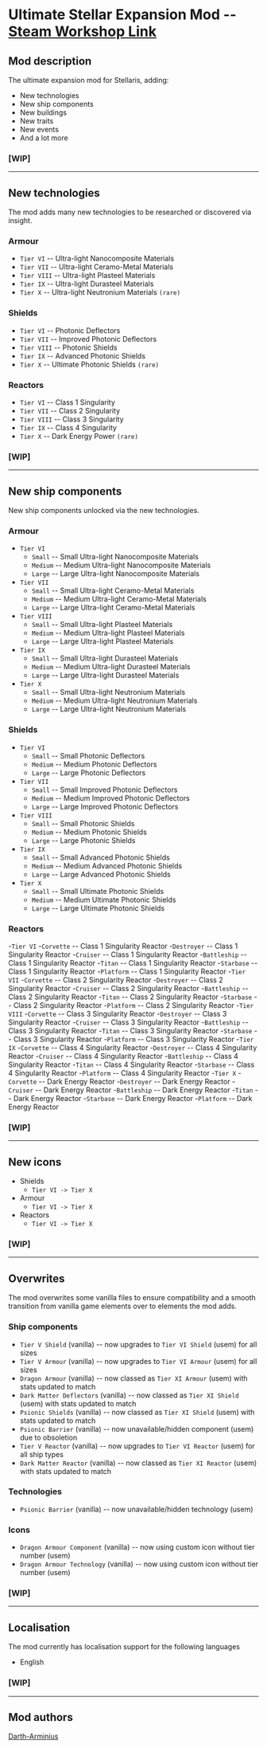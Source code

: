 # Ultimate Stellar Expansion Mod -- [Steam Workshop Link]()

## Mod description

The ultimate expansion mod for Stellaris, adding: 
 - New technologies
 - New ship components
 - New buildings
 - New traits
 - New events
 - And a lot more

### [WIP]

---

## New technologies

The mod adds many new technologies to be researched or discovered via insight.

### Armour
 - `Tier VI` -- Ultra-light Nanocomposite Materials
 - `Tier VII` -- Ultra-light Ceramo-Metal Materials
 - `Tier VIII` -- Ultra-light Plasteel Materials
 - `Tier IX` -- Ultra-light Durasteel Materials
 - `Tier X` -- Ultra-light Neutronium Materials `(rare)`

### Shields
 - `Tier VI` -- Photonic Deflectors
 - `Tier VII` -- Improved Photonic Deflectors
 - `Tier VIII` -- Photonic Shields
 - `Tier IX` -- Advanced Photonic Shields
 - `Tier X` -- Ultimate Photonic Shields `(rare)`

### Reactors
  - `Tier VI` -- Class 1 Singularity
  - `Tier VII` -- Class 2 Singularity
  - `Tier VIII` -- Class 3 Singularity
  - `Tier IX` -- Class 4 Singularity
  - `Tier X` -- Dark Energy Power `(rare)`

### [WIP]

---

## New ship components

New ship components unlocked via the new technologies.

### Armour
 - `Tier VI`
   - `Small` -- Small Ultra-light Nanocomposite Materials
   - `Medium` -- Medium Ultra-light Nanocomposite Materials
   - `Large` -- Large Ultra-light Nanocomposite Materials
 - `Tier VII`
   - `Small` -- Small Ultra-light Ceramo-Metal Materials
   - `Medium` -- Medium Ultra-light Ceramo-Metal Materials
   - `Large` -- Large Ultra-light Ceramo-Metal Materials
 - `Tier VIII`
   - `Small` -- Small Ultra-light Plasteel Materials
   - `Medium` -- Medium Ultra-light Plasteel Materials
   - `Large` -- Large Ultra-light Plasteel Materials
 - `Tier IX`
   - `Small` -- Small Ultra-light Durasteel Materials
   - `Medium` -- Medium Ultra-light Durasteel Materials
   - `Large` -- Large Ultra-light Durasteel Materials
 - `Tier X`
   - `Small` -- Small Ultra-light Neutronium Materials
   - `Medium` -- Medium Ultra-light Neutronium Materials
   - `Large` -- Large Ultra-light Neutronium Materials

### Shields
 - `Tier VI`
   - `Small` -- Small Photonic Deflectors
   - `Medium` -- Medium Photonic Deflectors
   - `Large` -- Large Photonic Deflectors
 - `Tier VII`
   - `Small` -- Small Improved Photonic Deflectors
   - `Medium` -- Medium Improved Photonic Deflectors
   - `Large` -- Large Improved Photonic Deflectors
 - `Tier VIII`
   - `Small` -- Small Photonic Shields
   - `Medium` -- Medium Photonic Shields
   - `Large` -- Large Photonic Shields
 - `Tier IX`
   - `Small` -- Small Advanced Photonic Shields
   - `Medium` -- Medium Advanced Photonic Shields
   - `Large` -- Large Advanced Photonic Shields
 - `Tier X`
   - `Small` -- Small Ultimate Photonic Shields
   - `Medium` -- Medium Ultimate Photonic Shields
   - `Large` -- Large Ultimate Photonic Shields

### Reactors
  -`Tier VI`
    -`Corvette` -- Class 1 Singularity Reactor
    -`Destroyer` -- Class 1 Singularity Reactor
    -`Cruiser` -- Class 1 Singularity Reactor
    -`Battleship` -- Class 1 Singularity Reactor
    -`Titan` -- Class 1 Singularity Reactor
    -`Starbase` -- Class 1 Singularity Reactor
    -`Platform` -- Class 1 Singularity Reactor
  -`Tier VII`
    -`Corvette` -- Class 2 Singularity Reactor
    -`Destroyer` -- Class 2 Singularity Reactor
    -`Cruiser` -- Class 2 Singularity Reactor
    -`Battleship` -- Class 2 Singularity Reactor
    -`Titan` -- Class 2 Singularity Reactor
    -`Starbase` -- Class 2 Singularity Reactor
    -`Platform` -- Class 2 Singularity Reactor
  -`Tier VIII`
    -`Corvette` -- Class 3 Singularity Reactor
    -`Destroyer` -- Class 3 Singularity Reactor
    -`Cruiser` -- Class 3 Singularity Reactor
    -`Battleship` -- Class 3 Singularity Reactor
    -`Titan` -- Class 3 Singularity Reactor
    -`Starbase` -- Class 3 Singularity Reactor
    -`Platform` -- Class 3 Singularity Reactor
  -`Tier IX`
    -`Corvette` -- Class 4 Singularity Reactor
    -`Destroyer` -- Class 4 Singularity Reactor
    -`Cruiser` -- Class 4 Singularity Reactor
    -`Battleship` -- Class 4 Singularity Reactor
    -`Titan` -- Class 4 Singularity Reactor
    -`Starbase` -- Class 4 Singularity Reactor
    -`Platform` -- Class 4 Singularity Reactor
  -`Tier X`
    -`Corvette` -- Dark Energy Reactor
    -`Destroyer` -- Dark Energy Reactor
    -`Cruiser` -- Dark Energy Reactor
    -`Battleship` -- Dark Energy Reactor
    -`Titan` -- Dark Energy Reactor
    -`Starbase` -- Dark Energy Reactor
    -`Platform` -- Dark Energy Reactor

### [WIP]

---

## New icons

  - Shields
    - `Tier VI -> Tier X`
  - Armour
    - `Tier VI -> Tier X`
  - Reactors
    - `Tier VI -> Tier X`

### [WIP]

---

## Overwrites

The mod overwrites some vanilla files to ensure compatibility and a smooth transition from vanilla game elements over to elements the mod adds.

### Ship components
 - `Tier V Shield` (vanilla) -- now upgrades to `Tier VI Shield` (usem) for all sizes
 - `Tier V Armour` (vanilla) -- now upgrades to `Tier VI Armour` (usem) for all sizes
 - `Dragon Armour` (vanilla) -- now classed as `Tier XI Armour` (usem) with stats updated to match
 - `Dark Matter Deflectors` (vanilla) -- now classed as `Tier XI Shield` (usem) with stats updated to match
 - `Psionic Shields` (vanilla) -- now classed as `Tier XI Shield` (usem) with stats updated to match
 - `Psionic Barrier` (vanilla) -- now unavailable/hidden component (usem) due to obsoletion
 - `Tier V Reactor` (vanilla) -- now upgrades to `Tier VI Reactor` (usem) for all ship types
 - `Dark Matter Reactor` (vanilla) -- now classed as `Tier XI Reactor` (usem) with stats updated to match

### Technologies
 - `Psionic Barrier` (vanilla) -- now unavailable/hidden technology (usem)

### Icons
 - `Dragon Armour Component` (vanilla) -- now using custom icon without tier number (usem)
 - `Dragon Armour Technology` (vanilla) -- now using custom icon without tier number (usem)

### [WIP]

---

## Localisation

The mod currently has localisation support for the following languages
 - English

### [WIP]

---

## Mod authors

[Darth-Arminius](https://github.com/Darth-Arminius)